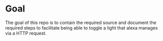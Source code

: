 # Goal
The goal of this repo is to contain the required source and document the required steps to facilitate being able to toggle a light that alexa manages via a HTTP request.
